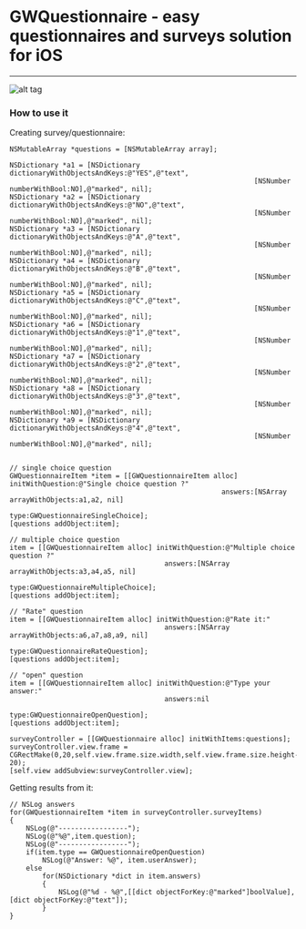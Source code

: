 # GWQuestionnaire - easy questionnaires and surveys solution for iOS
-----------------------
![alt tag]( https://raw.github.com/wojczitsu/GWQuestionnaire/master/screenshot.png)

### How to use it 

Creating survey/questionnaire:

    NSMutableArray *questions = [NSMutableArray array];
    
    NSDictionary *a1 = [NSDictionary dictionaryWithObjectsAndKeys:@"YES",@"text",
                                                                [NSNumber numberWithBool:NO],@"marked", nil];
    NSDictionary *a2 = [NSDictionary dictionaryWithObjectsAndKeys:@"NO",@"text",
                                                                [NSNumber numberWithBool:NO],@"marked", nil];
    NSDictionary *a3 = [NSDictionary dictionaryWithObjectsAndKeys:@"A",@"text",
                                                                [NSNumber numberWithBool:NO],@"marked", nil];
    NSDictionary *a4 = [NSDictionary dictionaryWithObjectsAndKeys:@"B",@"text",
                                                                [NSNumber numberWithBool:NO],@"marked", nil];
    NSDictionary *a5 = [NSDictionary dictionaryWithObjectsAndKeys:@"C",@"text",
                                                                [NSNumber numberWithBool:NO],@"marked", nil];
    NSDictionary *a6 = [NSDictionary dictionaryWithObjectsAndKeys:@"1",@"text",     
                                                                [NSNumber numberWithBool:NO],@"marked", nil];
    NSDictionary *a7 = [NSDictionary dictionaryWithObjectsAndKeys:@"2",@"text",
                                                                [NSNumber numberWithBool:NO],@"marked", nil];
    NSDictionary *a8 = [NSDictionary dictionaryWithObjectsAndKeys:@"3",@"text",
                                                                [NSNumber numberWithBool:NO],@"marked", nil];
    NSDictionary *a9 = [NSDictionary dictionaryWithObjectsAndKeys:@"4",@"text",
                                                                [NSNumber numberWithBool:NO],@"marked", nil];
    
    
    // single choice question
    GWQuestionnaireItem *item = [[GWQuestionnaireItem alloc] initWithQuestion:@"Single choice question ?"
                                                        answers:[NSArray arrayWithObjects:a1,a2, nil]
                                                           type:GWQuestionnaireSingleChoice];
    [questions addObject:item];
    
    // multiple choice question
    item = [[GWQuestionnaireItem alloc] initWithQuestion:@"Multiple choice question ?"
                                          answers:[NSArray arrayWithObjects:a3,a4,a5, nil]
                                             type:GWQuestionnaireMultipleChoice];
    [questions addObject:item];
    
    // "Rate" question
    item = [[GWQuestionnaireItem alloc] initWithQuestion:@"Rate it:"
                                          answers:[NSArray arrayWithObjects:a6,a7,a8,a9, nil]
                                             type:GWQuestionnaireRateQuestion];
    [questions addObject:item];
    
    // "open" question
    item = [[GWQuestionnaireItem alloc] initWithQuestion:@"Type your answer:"
                                          answers:nil
                                             type:GWQuestionnaireOpenQuestion];
    [questions addObject:item];
    
    surveyController = [[GWQuestionnaire alloc] initWithItems:questions];
    surveyController.view.frame = CGRectMake(0,20,self.view.frame.size.width,self.view.frame.size.height-20);
    [self.view addSubview:surveyController.view];

Getting results from it:

    // NSLog answers
    for(GWQuestionnaireItem *item in surveyController.surveyItems)
    {
        NSLog(@"-----------------");
        NSLog(@"%@",item.question);
        NSLog(@"-----------------");
        if(item.type == GWQuestionnaireOpenQuestion)
            NSLog(@"Answer: %@", item.userAnswer);
        else
            for(NSDictionary *dict in item.answers)
            {
                NSLog(@"%d - %@",[[dict objectForKey:@"marked"]boolValue], [dict objectForKey:@"text"]);
            }
    }
